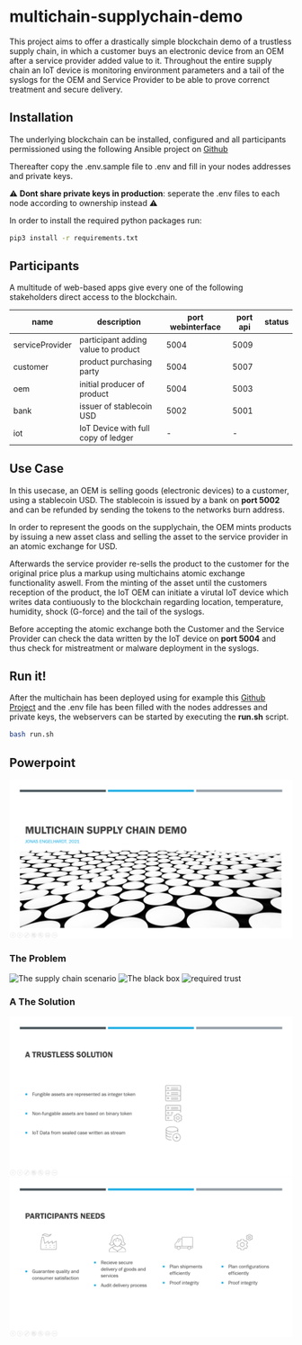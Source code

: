 # multichain-supplychain-demo
This project aims to offer a drastically simple blockchain demo of a trustless supply chain, in which a customer buys an electronic device from an OEM after a service provider added value to it. Throughout the entire supply chain an IoT device is monitoring environment parameters and a tail of the syslogs for the OEM and Service Provider to be able to prove correnct treatment and secure delivery.

## Installation
The underlying blockchain can be installed, configured and all participants permissioned using the following Ansible project on [Github](https://github.com/joengelh/multichain-ansible-automation)

Thereafter copy the .env.sample file to .env and fill in your nodes addresses and private keys.

:warning: **Dont share private keys in production**: seperate the .env files to each node according to ownership instead :warning:

In order to install the required python packages run:

```bash
pip3 install -r requirements.txt
```

## Participants
A multitude of web-based apps give every one of the following stakeholders direct access to the blockchain.

name | description | port webinterface | port api | status
-----|-------------|-------------------|----------|-------
serviceProvider | participant adding value to product | 5004 | 5009 |
customer | product purchasing party | 5004 | 5007 |
oem | initial producer of product | 5004 | 5003 |
bank | issuer of stablecoin USD | 5002 | 5001 |
iot | IoT Device with full copy of ledger | - | - |

## Use Case

In this usecase, an OEM is selling goods (electronic devices) to a customer, using a stablecoin USD.
The stablecoin is issued by a bank on **port 5002** and can be refunded by sending the tokens to the networks burn address.

In order to represent the goods on the supplychain, the OEM mints products by issuing a new asset class and selling the asset to the service provider in an atomic exchange for USD.

Afterwards the service provider re-sells the product to the customer for the original price plus a markup using multichains atomic exchange functionality aswell.
From the minting of the asset until the customers reception of the product, the IoT OEM can initiate a virutal IoT device which writes data contiuously to the blockchain regarding location, temperature, humidity, shock (G-force) and the tail of the syslogs.

Before accepting the atomic exchange both the Customer and the Service Provider can check the data written by the IoT device on **port 5004** and thus check for mistreatment or malware deployment in the syslogs.

## Run it!
After the multichain has been deployed using for example this [Github Project](https://github.com/joengelh/multichain-ansible-automation) and the .env file has been filled with the nodes addresses and private keys, the webservers can be started by executing the **run.sh** script.

```bash
bash run.sh
```

## Powerpoint

![Title](images/slide1.PNG)

### The Problem

![The supply chain scenario](https://user-images.githubusercontent.com/73387330/136771486-038262a0-0b76-4f3d-b2a0-3dff84e9396e.png)
![The black box](https://user-images.githubusercontent.com/73387330/136771529-4d38afa2-c543-4d75-90e4-aa023c87a284.png)
![required trust](https://user-images.githubusercontent.com/73387330/136771562-5bf0b9f9-a97c-47a4-8e48-c5005587d567.png)

### A The Solution

![A trustless solution](images/slide5.PNG)
![participants needs met](images/slide6.PNG)

